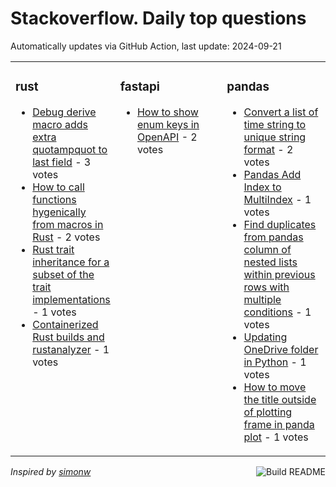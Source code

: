 # Stackoverflow. Daily top questions 

Automatically updates via GitHub Action, last update: <!-- date starts -->2024-09-21<!-- date ends -->


<table><tr><td valign="top" width="33%">

### rust
<!-- rust starts -->
* [Debug derive macro adds extra quotampquot to last field](https://stackoverflow.com/questions/79009624/debug-derive-macro-adds-extra-to-last-field) - 3 votes
* [How to call functions hygenically from macros in Rust](https://stackoverflow.com/questions/79005667/how-to-call-functions-hygenically-from-macros-in-rust) - 2 votes
* [Rust trait inheritance for a subset of the trait implementations](https://stackoverflow.com/questions/79006889/rust-trait-inheritance-for-a-subset-of-the-trait-implementations) - 1 votes
* [Containerized Rust builds and rustanalyzer](https://stackoverflow.com/questions/79008283/containerized-rust-builds-and-rust-analyzer) - 1 votes
<!-- rust ends -->
</td><td valign="top" width="34%">


### fastapi
<!-- fastapi starts -->
* [How to show enum keys in OpenAPI](https://stackoverflow.com/questions/79005800/how-to-show-enum-keys-in-openapi) - 2 votes
<!-- fastapi ends -->
</td><td valign="top" width="34%">


### pandas
<!-- pandas starts -->
* [Convert a list of time string to unique string format](https://stackoverflow.com/questions/79009454/convert-a-list-of-time-string-to-unique-string-format) - 2 votes
* [Pandas Add Index to MultiIndex](https://stackoverflow.com/questions/79007819/pandas-add-index-to-multiindex) - 1 votes
* [Find duplicates from pandas column of nested lists within previous rows with multiple conditions](https://stackoverflow.com/questions/79007518/find-duplicates-from-pandas-column-of-nested-lists-within-previous-rows-with-mul) - 1 votes
* [Updating OneDrive folder in Python](https://stackoverflow.com/questions/79007288/updating-onedrive-folder-in-python) - 1 votes
* [How to move the title outside of plotting frame in panda plot](https://stackoverflow.com/questions/79010020/how-to-move-the-title-outside-of-plotting-frame-in-panda-plot) - 1 votes
<!-- pandas ends -->
</td></tr></table>

<a href="https://github.com/hp0404/hp0404/actions"><img src="https://github.com/hp0404/hp0404/workflows/Build%20README/badge.svg" align="right" alt="Build README"></a> <p>*Inspired by  [simonw](https://github.com/simonw/simonw)*</p>
